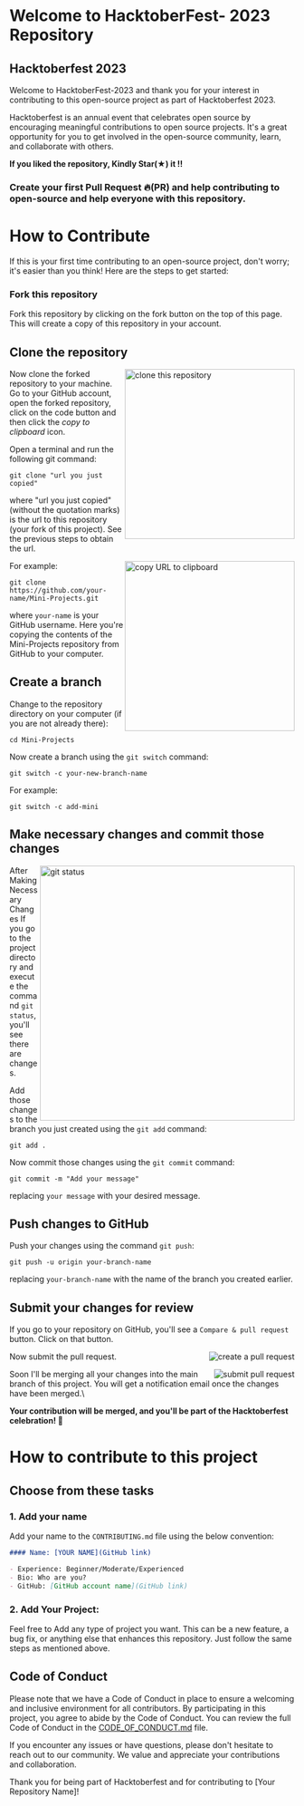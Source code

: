 # Welcome to HacktoberFest- 2023 Repository

## Hacktoberfest 2023

Welcome to HacktoberFest-2023 and thank you for your interest in contributing to this open-source project as part of Hacktoberfest 2023.

Hacktoberfest is an annual event that celebrates open source by encouraging meaningful contributions to open source projects. It's a great opportunity for you to get involved in the open-source community, learn, and collaborate with others.

**If you liked the repository, Kindly Star(★) it !!**

### Create your first Pull Request 🔥(PR) and help contributing to open-source and help everyone with this repository.

# How to Contribute

If this is your first time contributing to an open-source project, don't worry; it's easier than you think! Here are the steps to get started:

### Fork this repository

Fork this repository by clicking on the fork button on the top of this page.
This will create a copy of this repository in your account.

## Clone the repository

<img align="right" width="300" src="https://firstcontributions.github.io/assets/Readme/clone.png" alt="clone this repository" />

Now clone the forked repository to your machine. Go to your GitHub account, open the forked repository, click on the code button and then click the _copy to clipboard_ icon.

Open a terminal and run the following git command:

```
git clone "url you just copied"
```

where "url you just copied" (without the quotation marks) is the url to this repository (your fork of this project). See the previous steps to obtain the url.

<img align="right" width="300" src="https://firstcontributions.github.io/assets/Readme/copy-to-clipboard.png" alt="copy URL to clipboard" />

For example:

```
git clone https://github.com/your-name/Mini-Projects.git
```

where `your-name` is your GitHub username. Here you're copying the contents of the Mini-Projects repository from GitHub to your computer.

## Create a branch

Change to the repository directory on your computer (if you are not already there):

```
cd Mini-Projects
```

Now create a branch using the `git switch` command:

```
git switch -c your-new-branch-name
```

For example:

```
git switch -c add-mini
```
## Make necessary changes and commit those changes

<img align="right" width="450" src="https://firstcontributions.github.io/assets/Readme/git-status.png" alt="git status" />

After Making Necessary Changes
If you go to the project directory and execute the command `git status`, you'll see there are changes.

Add those changes to the branch you just created using the `git add` command:

```
git add .
```
Now commit those changes using the `git commit` command:

```
git commit -m "Add your message"
```

replacing `your message` with your desired message.

## Push changes to GitHub

Push your changes using the command `git push`:

```
git push -u origin your-branch-name
```

replacing `your-branch-name` with the name of the branch you created earlier.

## Submit your changes for review

If you go to your repository on GitHub, you'll see a `Compare & pull request` button. Click on that button.

<img style="float: right;" src="https://firstcontributions.github.io/assets/Readme/compare-and-pull.png" alt="create a pull request" />

Now submit the pull request.

<img style="float: right;" src="https://firstcontributions.github.io/assets/Readme/submit-pull-request.png" alt="submit pull request" />

Soon I'll be merging all your changes into the main branch of this project. You will get a notification email once the changes have been merged.\

**Your contribution will be merged, and you'll be part of the Hacktoberfest celebration! 🎉**

# How to contribute to this project

## Choose from these tasks

### 1. Add your name

Add your name to the `CONTRIBUTING.md` file using the below convention:

```markdown
#### Name: [YOUR NAME](GitHub link)

- Experience: Beginner/Moderate/Experienced
- Bio: Who are you?
- GitHub: [GitHub account name](GitHub link)
```

### 2. **Add Your Project**: 
Feel free to Add any type of project you want. This can be a new feature, a bug fix, or anything else that enhances this repository. Just follow the same steps as mentioned above.

## Code of Conduct

Please note that we have a Code of Conduct in place to ensure a welcoming and inclusive environment for all contributors. By participating in this project, you agree to abide by the Code of Conduct. You can review the full Code of Conduct in the [CODE_OF_CONDUCT.md](https://github.com/amanyadav89/HactoberFest2023/blob/main/Code_of_conduct.md) file.

If you encounter any issues or have questions, please don't hesitate to reach out to our community. We value and appreciate your contributions and collaboration.

Thank you for being part of Hacktoberfest and for contributing to [Your Repository Name]!
